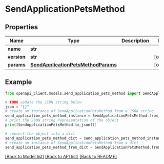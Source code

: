 # SendApplicationPetsMethod


## Properties

Name | Type | Description | Notes
------------ | ------------- | ------------- | -------------
**name** | **str** |  | 
**version** | **str** |  | [optional] 
**params** | [**SendApplicationPetsMethodParams**](SendApplicationPetsMethodParams.md) |  | [optional] 

## Example

```python
from openapi_client.models.send_application_pets_method import SendApplicationPetsMethod

# TODO update the JSON string below
json = "{}"
# create an instance of SendApplicationPetsMethod from a JSON string
send_application_pets_method_instance = SendApplicationPetsMethod.from_json(json)
# print the JSON string representation of the object
print(SendApplicationPetsMethod.to_json())

# convert the object into a dict
send_application_pets_method_dict = send_application_pets_method_instance.to_dict()
# create an instance of SendApplicationPetsMethod from a dict
send_application_pets_method_from_dict = SendApplicationPetsMethod.from_dict(send_application_pets_method_dict)
```
[[Back to Model list]](../README.md#documentation-for-models) [[Back to API list]](../README.md#documentation-for-api-endpoints) [[Back to README]](../README.md)


